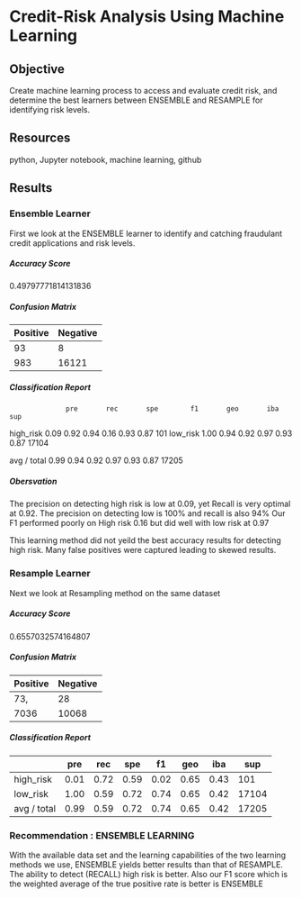 # Credit-Risk Analysis Using Machine Learning

## Objective

Create machine learning process to access and evaluate credit risk, and determine the best learners between ENSEMBLE and RESAMPLE for identifying risk levels.

## Resources

python, Jupyter notebook, machine learning, github

## Results

### Ensemble Learner

First we look at the ENSEMBLE learner to identify and catching fraudulant credit applications and risk levels. 

##### Accuracy Score 

0.49797771814131836

##### Confusion Matrix
  
  | Positive  | Negative |
| ------------- | ------------- |
| 93            | 8             |
| 983           | 16121         |

   
##### Classification Report
                  pre       rec       spe        f1       geo       iba       sup

  high_risk       0.09      0.92      0.94      0.16      0.93      0.87       101
   low_risk       1.00      0.94      0.92      0.97      0.93      0.87     17104

avg / total       0.99      0.94      0.92      0.97      0.93      0.87     17205

##### Obersvation

The precision on detecting high risk is low at 0.09, yet Recall is very optimal at 0.92.
The precision on detecting low is 100% and recall is also 94%
Our F1 performed poorly on High risk 0.16 but did well with low risk at 0.97

This learning method did not yeild the best accuracy results for detecting high risk. Many false positives were captured leading to skewed results.


### Resample Learner

Next we look at Resampling method on the same dataset

##### Accuracy Score

0.6557032574164807

##### Confusion Matrix
|Positive| Negative|
|-------------|-------------|
 |  73, |   28|
  |7036| 10068|

##### Classification Report

|              | pre           |rec            |spe              |f1           |geo |iba |sup |
| ------------- | ------------- |------------- | ------------- |------------- | ------------- |------------- | ------------- |
|  high_risk     |  0.01    |  0.72    |  0.59    |  0.02   |   0.65 |     0.43  |     101|
 |  low_risk   |    1.00   |   0.59   |   0.72   |   0.74   |   0.65  |    0.42  |   17104|
|avg / total  |     0.99  |    0.59   |   0.72   |   0.74  |    0.65   |   0.42  |   17205|

### Recommendation : ENSEMBLE LEARNING

With the available data set and the learning capabilities of the two learning methods we use, ENSEMBLE yields better results than that of RESAMPLE. The ability to detect (RECALL) high risk is better. Also our F1 score which is the weighted average of the true positive rate is better is ENSEMBLE


